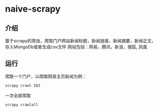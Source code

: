 # naive-scrapy
## 介绍
基于scrapy的爬虫，爬取门户网站新闻标题，新闻链接，新闻摘要，新闻正文，存入MongoDb或者生成csv文件
网站包括：网易，腾讯，新浪，搜狐, 凤凰
## 运行
爬取一个门户，以爬取网易主页新闻为例：
```bash
scrapy crawl 163
```
一次全部爬取
```bash
scrapy crawlall
```
